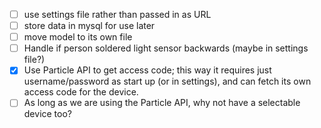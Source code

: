- [ ] use settings file rather than passed in as URL
- [ ] store data in mysql for use later
- [ ] move model to its own file
- [ ] Handle if person soldered light sensor backwards (maybe in settings file?)
- [x] Use Particle API to get access code; this way it requires just username/password as start up (or in settings), and can fetch its own access code for the device.
- [ ] As long as we are using the Particle API, why not have a selectable device too?
